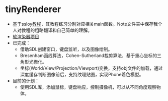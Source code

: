 # tinyRenderer

- 基于ssloy[教程](https://github.com/ssloy/tinyrenderer)，其教程练习分别对应相关main函数。Note文件夹中保存我个人对教程的粗略翻译和自己简单的理解。
- [软渲染器项目](https://github.com/AverJing/tinyRenderer/tree/master/tinyRenderer/tinySoftRenderer)
- 已完成：
  - 借助SDL创建窗口，键盘监听，以及图像绘制。
  - Bresenham画线算法，Cohen–Sutherland裁剪算法，基于重心坐标的三角形光栅化。
  - 坐标(World/View/Projection/Viewport)变换，支持obj文件的加载，通过深度缓存判断图像前后，支持纹理贴图，实现Phone着色模型。
- 目前的计划：
  - 使用SDL库，添加鼠标，键盘响应，控制摄像机，可以从不同角度观察物体。